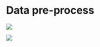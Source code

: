 # Data pre-process

![](https://media.giphy.com/media/cWYl8greeYQSs/giphy.gif)

![](https://media.giphy.com/media/MUlmRFnTQxwJ2/giphy.gif)



